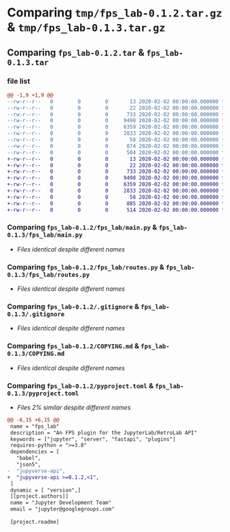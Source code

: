 # Comparing `tmp/fps_lab-0.1.2.tar.gz` & `tmp/fps_lab-0.1.3.tar.gz`

## Comparing `fps_lab-0.1.2.tar` & `fps_lab-0.1.3.tar`

### file list

```diff
@@ -1,9 +1,9 @@
--rw-r--r--   0        0        0       13 2020-02-02 00:00:00.000000 fps_lab-0.1.2/MANIFEST.in
--rw-r--r--   0        0        0       22 2020-02-02 00:00:00.000000 fps_lab-0.1.2/fps_lab/__init__.py
--rw-r--r--   0        0        0      733 2020-02-02 00:00:00.000000 fps_lab-0.1.2/fps_lab/main.py
--rw-r--r--   0        0        0     9498 2020-02-02 00:00:00.000000 fps_lab-0.1.2/fps_lab/routes.py
--rw-r--r--   0        0        0     6359 2020-02-02 00:00:00.000000 fps_lab-0.1.2/.gitignore
--rw-r--r--   0        0        0     2833 2020-02-02 00:00:00.000000 fps_lab-0.1.2/COPYING.md
--rw-r--r--   0        0        0       58 2020-02-02 00:00:00.000000 fps_lab-0.1.2/README.md
--rw-r--r--   0        0        0      874 2020-02-02 00:00:00.000000 fps_lab-0.1.2/pyproject.toml
--rw-r--r--   0        0        0      504 2020-02-02 00:00:00.000000 fps_lab-0.1.2/PKG-INFO
+-rw-r--r--   0        0        0       13 2020-02-02 00:00:00.000000 fps_lab-0.1.3/MANIFEST.in
+-rw-r--r--   0        0        0       22 2020-02-02 00:00:00.000000 fps_lab-0.1.3/fps_lab/__init__.py
+-rw-r--r--   0        0        0      733 2020-02-02 00:00:00.000000 fps_lab-0.1.3/fps_lab/main.py
+-rw-r--r--   0        0        0     9498 2020-02-02 00:00:00.000000 fps_lab-0.1.3/fps_lab/routes.py
+-rw-r--r--   0        0        0     6359 2020-02-02 00:00:00.000000 fps_lab-0.1.3/.gitignore
+-rw-r--r--   0        0        0     2833 2020-02-02 00:00:00.000000 fps_lab-0.1.3/COPYING.md
+-rw-r--r--   0        0        0       58 2020-02-02 00:00:00.000000 fps_lab-0.1.3/README.md
+-rw-r--r--   0        0        0      885 2020-02-02 00:00:00.000000 fps_lab-0.1.3/pyproject.toml
+-rw-r--r--   0        0        0      514 2020-02-02 00:00:00.000000 fps_lab-0.1.3/PKG-INFO
```

### Comparing `fps_lab-0.1.2/fps_lab/main.py` & `fps_lab-0.1.3/fps_lab/main.py`

 * *Files identical despite different names*

### Comparing `fps_lab-0.1.2/fps_lab/routes.py` & `fps_lab-0.1.3/fps_lab/routes.py`

 * *Files identical despite different names*

### Comparing `fps_lab-0.1.2/.gitignore` & `fps_lab-0.1.3/.gitignore`

 * *Files identical despite different names*

### Comparing `fps_lab-0.1.2/COPYING.md` & `fps_lab-0.1.3/COPYING.md`

 * *Files identical despite different names*

### Comparing `fps_lab-0.1.2/pyproject.toml` & `fps_lab-0.1.3/pyproject.toml`

 * *Files 2% similar despite different names*

```diff
@@ -6,15 +6,15 @@
 name = "fps_lab"
 description = "An FPS plugin for the JupyterLab/RetroLab API"
 keywords = ["jupyter", "server", "fastapi", "plugins"]
 requires-python = ">=3.8"
 dependencies = [
   "babel",
   "json5",
-  "jupyverse-api",
+  "jupyverse-api >=0.1.2,<1",
 ]
 dynamic = [ "version",]
 [[project.authors]]
 name = "Jupyter Development Team"
 email = "jupyter@googlegroups.com"
 
 [project.readme]
```

